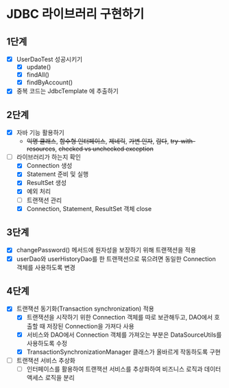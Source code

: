 # JDBC 라이브러리 구현하기

## 1단계

- [x] UserDaoTest 성공시키기
    - [x] update()
    - [x] findAll()
    - [x] findByAccount()
- [x] 중복 코드는 JdbcTemplate 에 추출하기

## 2단계

- [x] 자바 기능 활용하기
    - ~~익명 클래스~~, ~~함수형 인터페이스~~, ~~제네릭~~, ~~가변 인자~~, ~~람다~~, ~~try-with-resources~~, ~~checked vs unchecked exception~~
- [ ] 라이브러리가 하는지 확인
    - [x] Connection 생성
    - [x] Statement 준비 및 실행
    - [x] ResultSet 생성
    - [x] 예외 처리
    - [ ] 트랜잭션 관리
    - [x] Connection, Statement, ResultSet 객체 close

## 3단계
- [x] changePassword() 메서드에 원자성을 보장하기 위해 트랜잭션을 적용
- [x] userDao와 userHistoryDao를 한 트랜잭션으로 묶으려면 동일한 Connection 객체를 사용하도록 변경

## 4단계
- [x] 트랜잭션 동기화(Transaction synchronization) 적용
  - [x] 트랜잭션을 시작하기 위한 Connection 객체를 따로 보관해두고, DAO에서 호출할 때 저장된 Connection을 가져다 사용
  - [x] 서비스와 DAO에서 Connection 객체를 가져오는 부분은 DataSourceUtils를 사용하도록 수정
  - [x] TransactionSynchronizationManager 클래스가 올바르게 작동하도록 구현
- [ ] 트랜잭션 서비스 추상화
  - [ ] 인터페이스를 활용하여 트랜잭션 서비스를 추상화하여 비즈니스 로직과 데이터 액세스 로직을 분리
